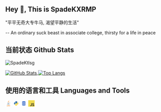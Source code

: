 ## Hey 👋, This is SpadeKXRMP


"平平无奇大专牛马, 渴望平静的生活"

 -- An ordinary suck beast in associate college, thirsty for a life in peace
 
 

## 当前状态 Github Stats

<p align=left> <img src=https://komarev.com/ghpvc/?username=SpadeKtlsg alt=SpadeKtlsg /> </p>

<a href="https://github.com/SpadeKtlsg">
  <img align="center" alt="GitHub Stats" src="https://github-readme-stats.vercel.app/api?username=SpadeKtlsg&show_icons=true&include_all_commits=true" />
</a>

<a href="https://github.com/SpadeKtlsg">
  <img align="center" alt="Top Langs" src="https://github-readme-stats.vercel.app/api/top-langs/?username=SpadeKtlsg&layout=compact" />
</a>


## 使用的语言和工具 Languages and Tools

<code><img height="20" src="https://raw.githubusercontent.com/github/explore/80688e429a7d4ef2fca1e82350fe8e3517d3494d/topics/java/java.png" alt="java"></code>
<code><img height="20" src="https://raw.githubusercontent.com/github/explore/80688e429a7d4ef2fca1e82350fe8e3517d3494d/topics/python/python.png" alt="python"></code>
<code><img height="20" src="https://raw.githubusercontent.com/github/explore/80688e429a7d4ef2fca1e82350fe8e3517d3494d/topics/sql/sql.png" alt="sql"></code>
<code><img height="20" src="https://raw.githubusercontent.com/github/explore/80688e429a7d4ef2fca1e82350fe8e3517d3494d/topics/javascript/javascript.png" alt="javascript"></code>
